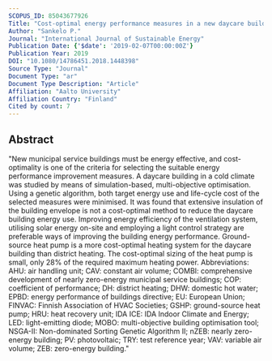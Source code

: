 ```yaml
---
SCOPUS_ID: 85043677926
Title: "Cost-optimal energy performance measures in a new daycare building in cold climate"
Author: "Sankelo P."
Journal: "International Journal of Sustainable Energy"
Publication Date: {'$date': '2019-02-07T00:00:00Z'}
Publication Year: 2019
DOI: "10.1080/14786451.2018.1448398"
Source Type: "Journal"
Document Type: "ar"
Document Type Description: "Article"
Affiliation: "Aalto University"
Affiliation Country: "Finland"
Cited by count: 7
---
```


## Abstract
"New municipal service buildings must be energy effective, and cost-optimality is one of the criteria for selecting the suitable energy performance improvement measures. A daycare building in a cold climate was studied by means of simulation-based, multi-objective optimisation. Using a genetic algorithm, both target energy use and life-cycle cost of the selected measures were minimised. It was found that extensive insulation of the building envelope is not a cost-optimal method to reduce the daycare building energy use. Improving energy efficiency of the ventilation system, utilising solar energy on-site and employing a light control strategy are preferable ways of improving the building energy performance. Ground-source heat pump is a more cost-optimal heating system for the daycare building than district heating. The cost-optimal sizing of the heat pump is small, only 28% of the required maximum heating power. Abbreviations: AHU: air handling unit; CAV: constant air volume; COMBI: comprehensive development of nearly zero-energy municipal service buildings; COP: coefficient of performance; DH: district heating; DHW: domestic hot water; EPBD: energy performance of buildings directive; EU: European Union; FINVAC: Finnish Association of HVAC Societies; GSHP: ground-source heat pump; HRU: heat recovery unit; IDA ICE: IDA Indoor Climate and Energy; LED: light-emitting diode; MOBO: multi-objective building optimisation tool; NSGA-II: Non-dominated Sorting Genetic Algorithm II; nZEB: nearly zero-energy building; PV: photovoltaic; TRY: test reference year; VAV: variable air volume; ZEB: zero-energy building."
